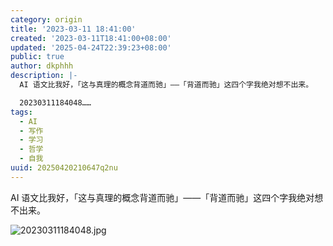 ```yaml
---
category: origin
title: '2023-03-11 18:41:00'
created: '2023-03-11T18:41:00+08:00'
updated: '2025-04-24T22:39:23+08:00'
public: true
author: dkphhh
description: |-
  AI 语文比我好，「这与真理的概念背道而驰」——「背道而驰」这四个字我绝对想不出来。

  20230311184048……
tags:
  - AI
  - 写作
  - 学习
  - 哲学
  - 自我
uuid: 20250420210647q2nu
---
```


AI 语文比我好，「这与真理的概念背道而驰」——「背道而驰」这四个字我绝对想不出来。

![20230311184048.jpg](https://img.dkphhh.me/20230311184048.jpg)
